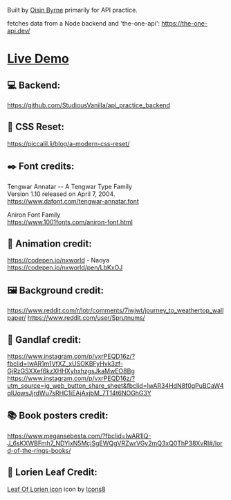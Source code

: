 
Built by [Oisin Byrne](https://www.oisinbyrne.me) primarily for API practice.

fetches data from a Node backend and 'the-one-api':
https://the-one-api.dev/


# **[Live Demo](https://hungry-goodall-28f444.netlify.app/)**


## :computer: Backend:
https://github.com/StudiousVanilla/api_practice_backend


## :art: CSS Reset:
https://piccalil.li/blog/a-modern-css-reset/


## :black_nib: Font credits:

Tengwar Annatar -- A Tengwar Type Family\
Version 1.10 released on April 7, 2004.\
https://www.dafont.com/tengwar-annatar.font

Aniron Font Family\
https://www.1001fonts.com/aniron-font.html


## :movie_camera: Animation credit:
https://codepen.io/nxworld - Naoya\
https://codepen.io/nxworld/pen/LbKxOJ


## :framed_picture: Background credit:
https://www.reddit.com/r/lotr/comments/7iwjwt/journey_to_weathertop_wallpaper/
https://www.reddit.com/user/Sprutnums/


## :older_man: Gandlaf credit:
https://www.instagram.com/p/vxrPEQD16z/?fbclid=IwAR1m1VfXZ_xUSOKBFyHvk3zf-GjRzGSXXef6kzXHHXyhxhzgsJkaMwEO8Bg
https://www.instagram.com/p/vxrPEQD16z/?utm_source=ig_web_button_share_sheet&fbclid=IwAR34HdN8f0gPuBCaW4qlUowsJjrdWu7sRHC1iEAjAxjbM_7T14t6NOGhG3Y


## :books: Book posters credit:
https://www.megansebesta.com/?fbclid=IwAR1lQ-J_6sKXWBFmh7_NDYixN5McjSgEWQgVRZwrVGy2mQ3xQ0ThP38XvRI#/lord-of-the-rings-books/


## :leaves: Lorien Leaf Credit:
<a target="_blank" href="undefined/icons/set/leaf-of-lorien">Leaf Of Lorien icon</a> icon by <a target="_blank" href="">Icons8</a>